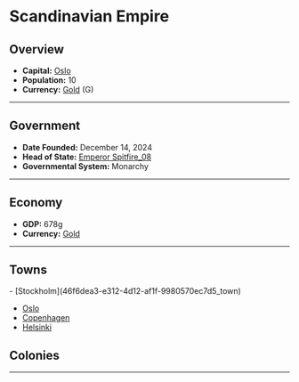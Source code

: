 <!--UNDEDITED FILE, remove this entire line if this file has been edited!-->
# <!--NAME-->Scandinavian Empire<!--NAME-->

## Overview

- **Capital:** <!--CAPITAL_LINK-->[Oslo](95f1a88a-4abf-4511-b59a-b7b98712ce00_town)<!--CAPITAL_LINK-->
- **Population:** <!--POPULATION-->10<!--POPULATION-->
- **Currency:** <!--CURRENCY_LINK-->[Gold](Gold_currency)<!--CURRENCY_LINK--> (<!--CURRENCY_ABV-->G<!--CURRENCY_ABV-->)

---

## Government

- **Date Founded:** <!--FOUNDED-->December 14, 2024<!--FOUNDED-->
- **Head of State:** <!--LEADER_TITLE_LINK-->[Emperor Spitfire_08](Spitfire_08_user)<!--LEADER_TITLE_LINK-->
- **Governmental System:** <!--GOVERNMENT-->Monarchy<!--GOVERNMENT-->

---

## Economy

- **GDP:** <!--GDP-->678g<!--GDP-->
- **Currency:** <!--CURRENCY_LINK-->[Gold](Gold_currency)<!--CURRENCY_LINK-->

---

## Towns

<!--TOWNS-->- [Stockholm](46f6dea3-e312-4d12-af1f-9980570ec7d5_town)
- [Oslo](95f1a88a-4abf-4511-b59a-b7b98712ce00_town)
- [Copenhagen](2891c2d4-fa5d-475e-a355-ec28ee37f0ea_town)
- [Helsinki](0318c526-4d33-4fe9-8bd5-40f4ff073c5e_town)<!--TOWNS-->

## Colonies

<!--COLONIES--><!--COLONIES-->

---